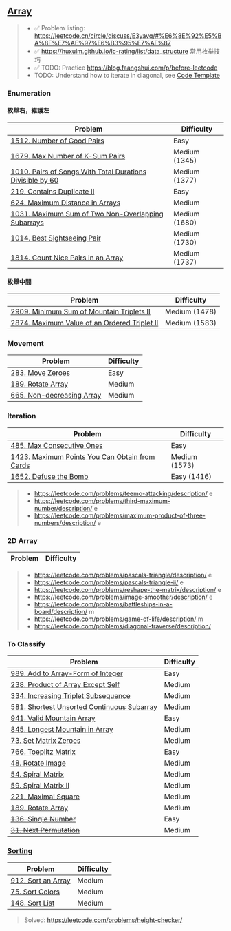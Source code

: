 ## [Array](../topics/array.md)

> * ✅ Problem listing: https://leetcode.cn/circle/discuss/E3yavq/#%E6%8E%92%E5%BA%8F%E7%AE%97%E6%B3%95%E7%AF%87
> * ✅ https://huxulm.github.io/lc-rating/list/data_structure 常用枚举技巧
> * ✅ TODO: Practice https://blog.faangshui.com/p/before-leetcode
> * TODO: Understand how to iterate in diagonal, see [Code Template](../problems/code-template.md#diagonal-traversal)

### Enumeration
#### 枚舉右，維護左
| Problem          | Difficulty |
|------------------|------------|
|[1512. Number of Good Pairs](../leetcode/1512.number-of-good-pairs.md)|Easy|
|[1679. Max Number of K-Sum Pairs](../leetcode/1679.max-number-of-k-sum-pairs.md)|Medium (1345)|
|[1010. Pairs of Songs With Total Durations Divisible by 60](../leetcode/1010.pairs-of-songs-with-total-durations-divisible-by-60.md)|Medium (1377)|
|[219. Contains Duplicate II](../leetcode/219.contains-duplicate-ii.md)|Easy|
|[624. Maximum Distance in Arrays](../leetcode/624.maximum-distance-in-arrays.md)|Medium|
|[1031. Maximum Sum of Two Non-Overlapping Subarrays](../leetcode/1031.maximum-sum-of-two-non-overlapping-subarrays.md)|Medium (1680)|
|[1014. Best Sightseeing Pair](../leetcode/1014.best-sightseeing-pair.md)|Medium (1730)|
|[1814. Count Nice Pairs in an Array](../leetcode/1814.count-nice-pairs-in-an-array.md)|Medium (1737)|

#### 枚舉中間
| Problem          | Difficulty |
|------------------|------------|
|[2909. Minimum Sum of Mountain Triplets II](../leetcode/2909.minimum-sum-of-mountain-triplets-ii.md)|Medium (1478)|
|[2874. Maximum Value of an Ordered Triplet II](../leetcode/2874.maximum-value-of-an-ordered-triplet-ii.md)|Medium (1583)|

### Movement
| Problem          | Difficulty |
|------------------|------------|
|[283. Move Zeroes](../leetcode/283.move-zeros.md)|Easy|
|[189. Rotate Array](../leetcode/189.rotate-array.md)|Medium|
|[665. Non-decreasing Array](../leetcode/665.non-decreasing-array.md)|Medium|

### Iteration
| Problem          | Difficulty |
|------------------|------------|
|[485. Max Consecutive Ones](../leetcode/485.max-consecutive-ones.md)|Easy|
|[1423. Maximum Points You Can Obtain from Cards](../leetcode/1423.maximum-points-you-can-obtain-from-cards.md)|Medium (1573)|
|[1652. Defuse the Bomb](../leetcode/1652.defuse-the-bomb.md)|Easy (1416)|

> * https://leetcode.com/problems/teemo-attacking/description/ e
> * https://leetcode.com/problems/third-maximum-number/description/ e
> * https://leetcode.com/problems/maximum-product-of-three-numbers/description/ e

### 2D Array
| Problem          | Difficulty |
|------------------|------------|

> * https://leetcode.com/problems/pascals-triangle/description/ e
> * https://leetcode.com/problems/pascals-triangle-ii/ e
> * https://leetcode.com/problems/reshape-the-matrix/description/ e
> * https://leetcode.com/problems/image-smoother/description/ e
> * https://leetcode.com/problems/battleships-in-a-board/description/ m
> * https://leetcode.com/problems/game-of-life/description/ m
> * https://leetcode.com/problems/diagonal-traverse/description/

### To Classify
| Problem          | Difficulty |
|------------------|------------|
|[989. Add to Array-Form of Integer](../leetcode/989.add-to-array-form-of-integer.md)|Easy|
|[238. Product of Array Except Self](../leetcode/238.product-of-array-except-self.md)|Medium|
|[334. Increasing Triplet Subsequence](../leetcode/334.increasing-triplet-subsequence.md)|Medium|
|[581. Shortest Unsorted Continuous Subarray](../leetcode/581.shortest-unsorted-continuous-subarray.md)|Medium|
|[941. Valid Mountain Array](../leetcode/941.valid-mountain-array.md)|Easy|
|[845. Longest Mountain in Array](../leetcode/845.longest-mountain-in-array.md)|Medium|
|[73. Set Matrix Zeroes](../leetcode/73.set-matrix-zeros.md)|Medium|
|[766. Toeplitz Matrix](../leetcode/766.toeplitz-matrix.md)|Easy|
|[48. Rotate Image](../leetcode/48.rotate-image.md)|Medium|
|[54. Spiral Matrix](../leetcode/54.spiral-matrix.md)|Medium|
|[59. Spiral Matrix II](../leetcode/59.spiral-matrix-ii.md)|Medium|
|[221. Maximal Square](../leetcode/221.maximal-square.md)|Medium|
|[189. Rotate Array](../leetcode/189.rotate-array.md)|Medium|
|~~[136. Single Number](../leetcode/136.single-number.md)~~|Easy|
|~~[31. Next Permutation](../leetcode/31.next-permutation.md)~~|Medium|

### [Sorting](../topics/sorting.md)
| Problem          | Difficulty |
|------------------|------------|
|[912. Sort an Array](../topics/sorting.md)|Medium|
|[75. Sort Colors](../leetcode/75.sort-colors.md)|Medium|
|[148. Sort List](../leetcode/148.sort-list.md)|Medium|

> Solved: https://leetcode.com/problems/height-checker/
